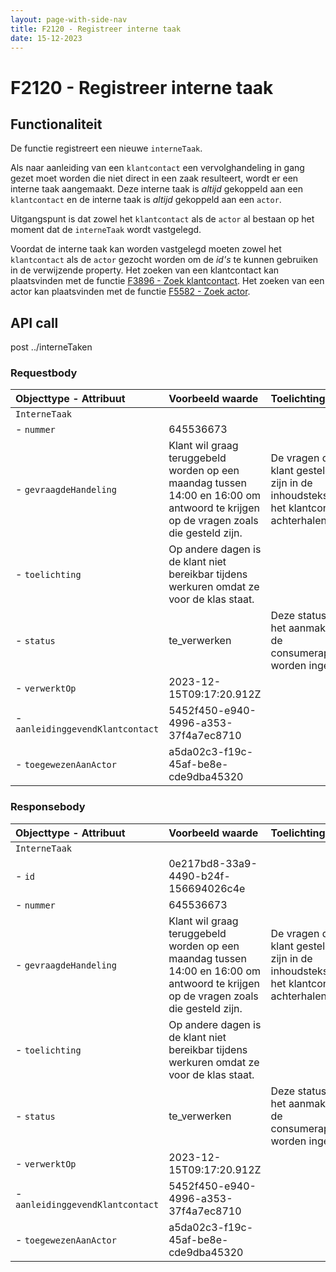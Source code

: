 ```yaml
---
layout: page-with-side-nav
title: F2120 - Registreer interne taak
date: 15-12-2023
---
```


# F2120 - Registreer interne taak

## Functionaliteit

De functie registreert een nieuwe `interneTaak`. 

Als naar aanleiding van een `klantcontact` een vervolghandeling in gang gezet moet worden die niet direct in een zaak resulteert, wordt er een interne taak aangemaakt. Deze interne taak is _altijd_ gekoppeld aan een `klantcontact` en de interne taak is _altijd_ gekoppeld aan een `actor`.

Uitgangspunt is dat zowel het `klantcontact` als de `actor` al bestaan op het moment dat de `interneTaak` wordt vastgelegd. 

Voordat de interne taak kan worden vastgelegd moeten zowel het `klantcontact` als de `actor` gezocht worden om de *id's* te kunnen gebruiken in de verwijzende property. Het zoeken van een klantcontact kan plaatsvinden met de functie [F3896 - Zoek klantcontact](./3896.md). Het zoeken van een actor kan plaatsvinden met de functie [F5582 - Zoek actor](./5582.md). 

## API call

post ../interneTaken

### Requestbody

| Objecttype - Attribuut | Voorbeeld waarde | Toelichting |
| :----------- | :----------- | :----------- |
| `InterneTaak` | | |
| - `nummer` | 645536673 |  |
| - `gevraagdeHandeling` | Klant wil graag teruggebeld worden op een maandag tussen 14:00 en 16:00 om antwoord te krijgen op de vragen zoals die gesteld zijn. | De vragen die de klant gesteld heeft zijn in de inhoudstekst van het klantcontact te achterhalen |
| - `toelichting` | Op andere dagen is de klant niet bereikbar tijdens werkuren omdat ze voor de klas staat. |  | 
| - `status` | te_verwerken | Deze status kan bij het aanmaken door de consumerapplicatie worden ingevuld. |
| - `verwerktOp` | 2023-12-15T09:17:20.912Z |  |
| - `aanleidinggevendKlantcontact` | 5452f450-e940-4996-a353-37f4a7ec8710 | |
| - `toegewezenAanActor` | a5da02c3-f19c-45af-be8e-cde9dba45320 | | 

### Responsebody

| Objecttype - Attribuut | Voorbeeld waarde | Toelichting |
| :----------- | :----------- | :----------- |
| `InterneTaak` | | |
| - `id` | 0e217bd8-33a9-4490-b24f-156694026c4e |  |
| - `nummer` | 645536673 |  |
| - `gevraagdeHandeling` | Klant wil graag teruggebeld worden op een maandag tussen 14:00 en 16:00 om antwoord te krijgen op de vragen zoals die gesteld zijn. | De vragen die de klant gesteld heeft zijn in de inhoudstekst van het klantcontact te achterhalen |
| - `toelichting` | Op andere dagen is de klant niet bereikbar tijdens werkuren omdat ze voor de klas staat. |  | 
| - `status` | te_verwerken | Deze status kan bij het aanmaken door de consumerapplicatie worden ingevuld. |
| - `verwerktOp` | 2023-12-15T09:17:20.912Z |  |
| - `aanleidinggevendKlantcontact` | 5452f450-e940-4996-a353-37f4a7ec8710 | |
| - `toegewezenAanActor` | a5da02c3-f19c-45af-be8e-cde9dba45320 | | 
